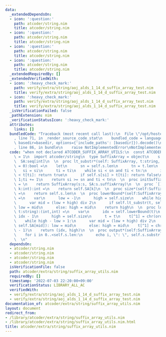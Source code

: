 ```yaml
---
data:
  _extendedDependsOn:
  - icon: ':question:'
    path: atcoder/string.nim
    title: atcoder/string.nim
  - icon: ':question:'
    path: atcoder/string.nim
    title: atcoder/string.nim
  - icon: ':question:'
    path: atcoder/string.nim
    title: atcoder/string.nim
  - icon: ':question:'
    path: atcoder/string.nim
    title: atcoder/string.nim
  _extendedRequiredBy: []
  _extendedVerifiedWith:
  - icon: ':heavy_check_mark:'
    path: verify/extra/string/aoj_alds_1_14_d_suffix_array_test.nim
    title: verify/extra/string/aoj_alds_1_14_d_suffix_array_test.nim
  - icon: ':heavy_check_mark:'
    path: verify/extra/string/aoj_alds_1_14_d_suffix_array_test.nim
    title: verify/extra/string/aoj_alds_1_14_d_suffix_array_test.nim
  _isVerificationFailed: false
  _pathExtension: nim
  _verificationStatusIcon: ':heavy_check_mark:'
  attributes:
    links: []
  bundledCode: "Traceback (most recent call last):\n  File \"/opt/hostedtoolcache/Python/3.10.5/x64/lib/python3.10/site-packages/onlinejudge_verify/documentation/build.py\"\
    , line 71, in _render_source_code_stat\n    bundled_code = language.bundle(stat.path,\
    \ basedir=basedir, options={'include_paths': [basedir]}).decode()\n  File \"/opt/hostedtoolcache/Python/3.10.5/x64/lib/python3.10/site-packages/onlinejudge_verify/languages/nim.py\"\
    , line 86, in bundle\n    raise NotImplementedError\nNotImplementedError\n"
  code: "when not declared ATCODER_SUFFIX_ARRAY_UTILS:\n  const ATCODER_SUFFIX_ARRAY_UTILS*\
    \ = 1\n  import atcoder/string\n  type SuffixArray = object\n    s:string\n  \
    \  SA:seq[int]\n  \n  proc lt_substr*(self: SuffixArray, t:string, si = 0, ti\
    \ = 0):bool =\n    let\n      sn = self.s.len\n      tn = t.len\n    var\n   \
    \   si = si\n      ti = ti\n    while si < sn and ti < tn:\n      if self.s[si]\
    \ < t[ti]: return true\n      if self.s[si] > t[ti]: return false\n      si +=\
    \ 1;ti += 1\n    return si >= sn and ti < tn\n  \n  proc initSuffixArray*(s:string):SuffixArray\
    \ = \n    return SuffixArray(s:s, SA:s.suffixArray)\n  \n  proc `[]`*(self:SuffixArray,\
    \ k:int):int =\n    return self.SA[k]\n  \n  proc size*(self:SuffixArray):int\
    \ =\n    return self.s.len\n  \n  proc lowerBound*(self:SuffixArray, t:string):int\
    \ =\n    var\n      low = -1\n      high = self.size\n    while high - low > 1:\n\
    \      var mid = (low + high) div 2\n      if self.lt_substr(t, self.SA[mid]):\
    \ low = mid\n      else: high = mid\n    return high\n  \n  proc lowerUpperBound*(self:SuffixArray,\
    \ t:string):(int,int) =\n    var\n      idx = self.lowerBound(t)\n      low =\
    \ idx - 1\n      high = self.size\n      t = t\n    t[^1] = chr(ord(t[^1]) + 1)\n\
    \    while high - low > 1:\n      var mid = (low + high) div 2\n      if self.lt_substr(t,\
    \ self.SA[mid]): low = mid\n      else: high = mid\n    t[^1] = chr(ord(t[^1])\
    \ - 1)\n    return (idx, high)\n  \n  proc output*(self:SuffixArray):void =\n\
    \    for i in 0..<self.s.len:\n      echo i, \": \", self.s.substr[self.SA[i]..<self.s.len]\n\
    \  \n"
  dependsOn:
  - atcoder/string.nim
  - atcoder/string.nim
  - atcoder/string.nim
  - atcoder/string.nim
  isVerificationFile: false
  path: atcoder/extra/string/suffix_array_utils.nim
  requiredBy: []
  timestamp: '2022-07-03 22:20:00+09:00'
  verificationStatus: LIBRARY_ALL_AC
  verifiedWith:
  - verify/extra/string/aoj_alds_1_14_d_suffix_array_test.nim
  - verify/extra/string/aoj_alds_1_14_d_suffix_array_test.nim
documentation_of: atcoder/extra/string/suffix_array_utils.nim
layout: document
redirect_from:
- /library/atcoder/extra/string/suffix_array_utils.nim
- /library/atcoder/extra/string/suffix_array_utils.nim.html
title: atcoder/extra/string/suffix_array_utils.nim
---
```

